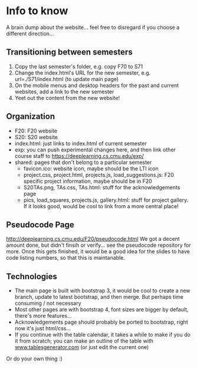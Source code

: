 # Info to know

A brain dump about the website... feel free to disregard if you choose a different direction...


## Transitioning between semesters

1. Copy the last semester's folder, e.g. copy F70 to S71
2. Change the index.html's URL for the new semester, e.g. url=./S71/index.html (to update main page)
3. On the mobile menus and desktop headers for the past and current websites, add a link to the new semester
4. Yeet out the content from the new website!


## Organization

- F20: F20 website
- S20: S20 website
- index.html: just links to index.html of current semester
- exp: you can push experimental changes here, and then link other course staff to https://deeplearning.cs.cmu.edu/exp/
- shared: pages that don't belong to a particular semester
  - favicon.ico: website icon, maybe should be the LTI icon
  - project.css, project.html, projects.js, load_suggestions.js: F20 specific project information, maybe should be in F20
  - S20TAs.png, TAs.css, TAs.html: stuff for the acknowledgements page
  - pics, load_squares, projects.js, gallery.html: stuff for project gallery. If it looks good, would be cool to link from a more central place!


## Pseudocode Page

http://deeplearning.cs.cmu.edu/F20/pseudocode.html
We got a decent amount done, but didn't finsih or verify... see the pseudocode repository for more. Once this gets finished, it would be a good idea for the slides to have code listing numbers, so that this is maintanable.


## Technologies

- The main page is built with bootstrap 3, it would be cool to create a new branch, update to latest bootstrap, and then merge. But perhaps time consuming / not necessary
- Most other pages are with bootstrap 4, font sizes are bigger by default, there's more features...
- Acknowledgements page should probably be ported to bootstrap, right now it's just html/css...
- If you continue with the table calendar, it takes a while to make if you do it from scratch; you can make an outline of the table with www.tablesgenerator.com (or just edit the current one)



Or do your own thing :)

